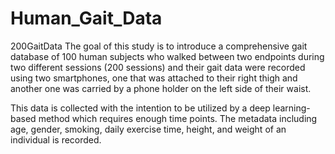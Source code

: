# Human_Gait_Data
200GaitData
The goal of this study is to introduce a comprehensive gait database of 100 human subjects who walked between two endpoints during two different sessions (200 sessions) and their gait data were recorded using two smartphones, one that was attached to their right thigh and another one was carried by a phone holder on the left side of their waist. 

This data is collected with the intention to be utilized by a deep learning-based method which requires enough time points. The metadata including age, gender, smoking, daily exercise time, height, and weight of an individual is recorded. 
